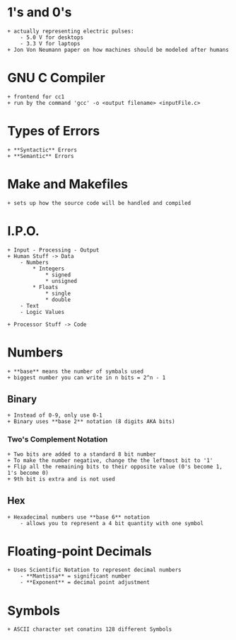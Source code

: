 # 1's and 0's
	+ actually representing electric pulses:
		- 5.0 V for desktops
		- 3.3 V for laptops
	+ Jon Von Neumann paper on how machines should be modeled after humans

# GNU C Compiler
	+ frontend for cc1
	+ run by the command 'gcc' -o <output filename> <inputFile.c>

# Types of Errors
	+ **Syntactic** Errors
	+ **Semantic** Errors

# Make and Makefiles
	+ sets up how the source code will be handled and compiled

# I.P.O.
	+ Input - Processing - Output
	+ Human Stuff -> Data
		- Numbers
			* Integers
				* signed
				* unsigned
			* Floats
				* single
				* double
		- Text
		- Logic Values

	+ Processor Stuff -> Code

# Numbers
	+ **base** means the number of symbals used
	+ biggest number you can write in n bits = 2^n - 1

## Binary
	+ Instead of 0-9, only use 0-1
	+ Binary uses **base 2** notation (8 digits AKA bits)
### Two's Complement Notation
	+ Two bits are added to a standard 8 bit number 
	+ To make the number negative, change the the leftmost bit to '1'
	+ Flip all the remaining bits to their opposite value (0's become 1, 1's become 0)
	+ 9th bit is extra and is not used

## Hex
	+ Hexadecimal numbers use **base 6** notation
		- allows you to represent a 4 bit quantity with one symbol

# Floating-point Decimals
	+ Uses Scientific Notation to represent decimal numbers
		- **Mantissa** = significant number
		- **Exponent** = decimal point adjustment

# Symbols
	+ ASCII character set conatins 128 different Symbols